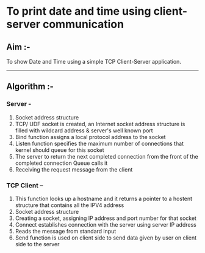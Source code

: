 # To print date and time using client-server communication

## Aim :-

To show Date and Time using a simple TCP Client-Server application.

---

## Algorithm :-

### Server -

1. Socket address structure
2. TCP/ UDF socket is created, an Internet socket address structure is filled with wildcard address & server's well known port
3. Bind function assigns a local protocol address to the socket
4. Listen function specifies the maximum number of connections that kernel should queue for this socket
5. The server to return the next completed connection from the front of the completed connection Queue calls it
6. Receiving the request message from the client

### TCP Client –

1. This function looks up a hostname and it returns a pointer to a hostent structure that contains all the IPV4 address
2. Socket address structure
3. Creating a socket, assigning IP address and port number for that socket
4. Connect establishes connection with the server using server IP address
5. Reads the message from standard input
6. Send function is used on client side to send data given by user on client side to the server
